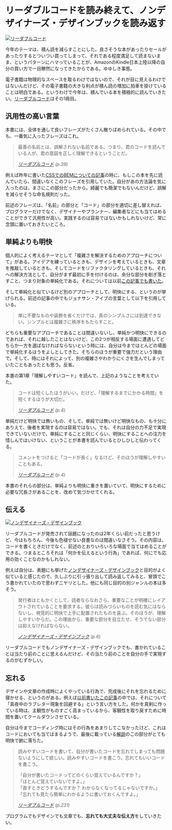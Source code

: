 # <span>リーダブルコードを読み終えて、</span><span>ノンデザイナーズ・デザインブックを読み返す</span>

<a href="http://www.amazon.co.jp/o/ASIN/4873115655/ruedap-22/" class="book-cover-link"><img src="http://ecx.images-amazon.com/images/I/51MgH8Jmr3L._CR2,2,352,498_.jpg" alt="リーダブルコード"></a>

今年のテーマは、積ん読を減らすことにした。良さそうな本があったりセールがあったりするとついつい買ってしまって、それである程度満足して読まないまま、というパターンにハマっていることが、AmazonのKindle日本上陸以降の自分の買い方で一目瞭然になってきたからである。ゆゆしき事態。

電子書籍は物理的なスペースを取るわけではないので、それが目に見えるわけではないんだけど、その電子書籍の大きな利点が積ん読の増加に拍車を掛けていることは明白である。というわけで今年は、積んでいる本を積極的に読んでいきたい。[リーダブルコード](http://www.amazon.co.jp/o/ASIN/4873115655/ruedap-22/)はその1冊目。


## 汎用性の高い言葉

本書には、全体を通して良いフレーズがたくさん散りばめられている。その中でも、一番気に入ったフレーズはこれ。

> 最善の名前とは、誤解されない名前である。つまり、君のコードを読んでいる人が、君の意図を正しく理解できるということだ。
>
> <cite>[リーダブルコード](http://www.amazon.co.jp/o/ASIN/4873115655/ruedap-22/) (p.39)</cite>

例えば昨年に書いた[CSSでのBEMについての記事](/2013/10/29/block-element-modifier)の時に、もしこの本を先に読んでいたら、間違いなくこのフレーズを引用していた。自分があの方法論を気に入ったのは、まさにこの部分だったから。綺麗でも簡潔でもないんだけど、誤解を減らせそうな命名規則だった。

前述のフレーズは、「名前」の部分と「コード」の部分を適切に差し替えれば、プログラマーだけでなく、デザイナーやプランナー、編集者などにも当てはめることができて汎用性が高い。実践するのは容易ではないかもしれないけど、常に念頭に置いておきたいところ。


## 単純よりも明快

個人的によく考えるテーマとして「複雑さを解決するためのアプローチについて」がある。アイデアを練っているときも、デザインを考えているときも、文章を推敲しているときも、そしてコードをリファクタリングしているときも、それへの解決方法として、自分がまず最初に手を付けるのは、余分な部分を削ぎ落とすこと、つまり対象の単純化である。それについては以前[この記事でも書いた](/2013/07/26/reboooot)。

そして単純化と似ているけど別のアプローチとして、明快にする、というのが挙げられる。前述の記事の中でもジョナサン・アイブの言葉として以下を引用している。

> 単に不要なものや装飾を省くだけでは、真のシンプルさには到達できない。シンプルとは複雑さに秩序をもたらすこと。

どちらも重要なアプローチであることは間違いないし、単純かつ明快にできるのであれば、それに越したことはないけど、この2つが相反する場面に遭遇してどちらか一方を選ばなければならないという時には、自分は今までほとんどの場面で単純化するほうをよしとしてきた。そちらのほうが重要で強力だという理由で。そして、時にはそれによって、別の複雑さやわかりにくさを生んでしまっていたこともあったとも思う。反省。

本書の第1章「理解しやすいコード」を読んで、上記のようなことを考えていた。

> コードは短くしたほうがいい。だけど、「理解するまでにかかる時間」を短くするほうが大切だ。
>
> <cite>[リーダブルコード](http://www.amazon.co.jp/o/ASIN/4873115655/ruedap-22/) (p.4)</cite>

単純だけど明快では無いもの、そして、単純では無いけど明快なもの、も十分にありえて、後者を実現するのは容易ではない。でも、それは自分の力不足で実現できていないだけで、単純にすることと同じくらい、明快にすることへの注力を惜しんではいけない、ということが本書を読んでいるとひしひしと伝わってくる。

> コメントをつけると「コードが長く」なるけど、そのほうが理解しやすいこともある。
>
> <cite>[リーダブルコード](http://www.amazon.co.jp/o/ASIN/4873115655/ruedap-22/) (p.4)</cite>

本書のそれらの部分は、単純よりも明快に重きを置いていて、明快にするために必要な冗長さがあることを、改めて気づかせてくれる。


## 伝える

<a href="http://www.amazon.co.jp/o/ASIN/4839928401/ruedap-22/" class="book-cover-link"><img src="http://ecx.images-amazon.com/images/I/41nvddaG9BL.jpg" alt="ノンデザイナーズ・デザインブック"></a>

リーダブルコードが発売されて話題になったのは2年くらい前だったと思うけど、今はもちろん、今後も色褪せない良書なのは間違いなさそう。その内容は、コードを書くときだけでなく、前述のとおりいろいろな場面で当てはめることができる。つまるところそれは「何かを伝えるという行為」であれば、何にでも応用の効くことなのかもしれない。


例えば自分は、表題にも挙げた[ノンデザイナーズ・デザインブック](http://www.amazon.co.jp/o/ASIN/4839928401/ruedap-22/)と目的がよく似ていると感じたので、久しぶりに引っ張り出して読み返してみると、冒頭でこう書かれていたので思わずニヤリとした。他にも同じ目的の別ジャンルの本は多そう。

> 発行者はともかくとして、読者ならなおさら、重要なことが明確にレイアウトされていることを要求する。彼らは読みづらいものを読む気にはならないし、視覚的に明快で上手に配置されたものを喜ぶ。そのほうが、理解しやすいからだ。この理由から、重要な部分を目立たせ、そうでない部分は抑えなければならない。
>
> <cite>[ノンデザイナーズ・デザインブック](http://www.amazon.co.jp/o/ASIN/4839928401/ruedap-22/) (p.6)</cite>

リーダブルコードでもノンデザイナーズ・デザインブックでも、書かれていることは当たり前のことに思えるんだけど、その当たり前のことを自分の手で実現するのがむずかしい。


## 忘れる

デザインや文章の作成時によくやっている行為で、完成後にそれを忘れるために寝かせる、というのがある。例えば[以前書いたこの記事](/2013/11/11/github-flow-blog)の中では、それについて「真夜中のラブレター現象を回避する」という言い方をした。何かを真剣に作っている時は、主観性がものすごく高まっているから、客観性を取り戻すために時間を置いてクールダウンさせている。

自分は今までコーディング時にはその行為をあまりしてこなかったけど、これはコードにおいても当てはまるようで、最後に載っている[解説](http://www.clear-code.com/blog/2012/6/11.html)のこの部分がとても明快で腑に落ちた。

> 読みやすいコードを書いて、自分が書いたコードを忘れてしまっても問題ないようにして欲しい。読みやすいコードを書こう。忘れてもいいコードを書こう。
>
> 「自分が書いたコードってどのくらい覚えているんですか？」  
> 「ほとんど覚えていないですよ。」  
> 「直すときどうするんですか？ わからなくなってるじゃないですか。」  
> 「忘れても見たら簡単にわかるように書いておくんですよ。」
>
> <cite>[リーダブルコード](http://www.amazon.co.jp/o/ASIN/4873115655/ruedap-22/) (p.231)</cite>

プログラムでもデザインでも文章でも、**忘れても大丈夫な伝え方**をしていきたい。

